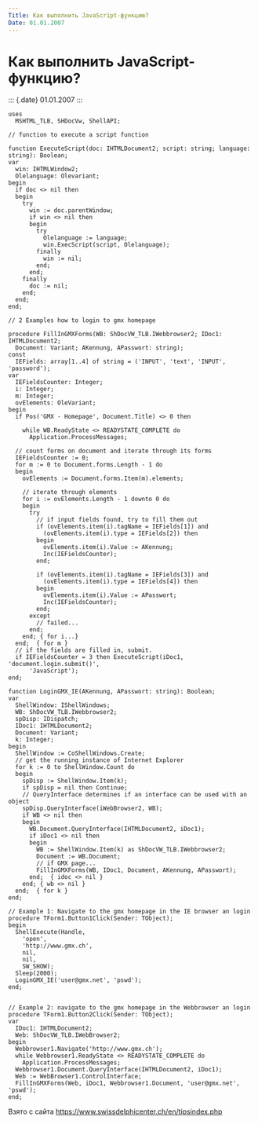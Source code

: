 ```yaml
---
Title: Как выполнить JavaScript-функцию?
Date: 01.01.2007
---
```



Как выполнить JavaScript-функцию?
=================================

::: {.date}
01.01.2007
:::

    uses 
      MSHTML_TLB, SHDocVw, ShellAPI; 
     
    // function to execute a script function 
     
    function ExecuteScript(doc: IHTMLDocument2; script: string; language: string): Boolean; 
    var 
      win: IHTMLWindow2; 
      Olelanguage: Olevariant; 
    begin 
      if doc <> nil then 
      begin 
        try 
          win := doc.parentWindow; 
          if win <> nil then 
          begin 
            try 
              Olelanguage := language; 
              win.ExecScript(script, Olelanguage); 
            finally 
              win := nil; 
            end; 
          end; 
        finally 
          doc := nil; 
        end; 
      end; 
    end; 
     
    // 2 Examples how to login to gmx homepage 
     
    procedure FillInGMXForms(WB: ShDocVW_TLB.IWebbrowser2; IDoc1: IHTMLDocument2; 
      Document: Variant; AKennung, APasswort: string); 
    const 
      IEFields: array[1..4] of string = ('INPUT', 'text', 'INPUT', 'password'); 
    var 
      IEFieldsCounter: Integer; 
      i: Integer; 
      m: Integer; 
      ovElements: OleVariant; 
    begin 
      if Pos('GMX - Homepage', Document.Title) <> 0 then 
     
        while WB.ReadyState <> READYSTATE_COMPLETE do 
          Application.ProcessMessages; 
     
      // count forms on document and iterate through its forms 
      IEFieldsCounter := 0; 
      for m := 0 to Document.forms.Length - 1 do 
      begin 
        ovElements := Document.forms.Item(m).elements; 
     
        // iterate through elements 
        for i := ovElements.Length - 1 downto 0 do 
        begin 
          try 
            // if input fields found, try to fill them out 
            if (ovElements.item(i).tagName = IEFields[1]) and 
              (ovElements.item(i).type = IEFields[2]) then 
            begin 
              ovElements.item(i).Value := AKennung; 
              Inc(IEFieldsCounter); 
            end; 
     
            if (ovElements.item(i).tagName = IEFields[3]) and 
              (ovElements.item(i).type = IEFields[4]) then 
            begin 
              ovElements.item(i).Value := APasswort; 
              Inc(IEFieldsCounter); 
            end; 
          except 
            // failed... 
          end; 
        end; { for i...} 
      end;  { for m } 
      // if the fields are filled in, submit. 
      if IEFieldsCounter = 3 then ExecuteScript(iDoc1, 'document.login.submit()', 
          'JavaScript'); 
    end; 
     
    function LoginGMX_IE(AKennung, APasswort: string): Boolean; 
    var 
      ShellWindow: IShellWindows; 
      WB: ShDocVW_TLB.IWebbrowser2; 
      spDisp: IDispatch; 
      IDoc1: IHTMLDocument2; 
      Document: Variant; 
      k: Integer; 
    begin 
      ShellWindow := CoShellWindows.Create; 
      // get the running instance of Internet Explorer 
      for k := 0 to ShellWindow.Count do 
      begin 
        spDisp := ShellWindow.Item(k); 
        if spDisp = nil then Continue; 
        // QueryInterface determines if an interface can be used with an object 
        spDisp.QueryInterface(iWebBrowser2, WB); 
        if WB <> nil then 
        begin 
          WB.Document.QueryInterface(IHTMLDocument2, iDoc1); 
          if iDoc1 <> nil then 
          begin 
            WB := ShellWindow.Item(k) as ShDocVW_TLB.IWebbrowser2; 
            Document := WB.Document; 
            // if GMX page... 
            FillInGMXForms(WB, IDoc1, Document, AKennung, APasswort); 
          end;  { idoc <> nil } 
        end; { wb <> nil } 
      end;  { for k } 
    end; 
     
    // Example 1: Navigate to the gmx homepage in the IE browser an login 
    procedure TForm1.Button1Click(Sender: TObject); 
    begin 
      ShellExecute(Handle, 
        'open', 
        'http://www.gmx.ch', 
        nil, 
        nil, 
        SW_SHOW); 
      Sleep(2000); 
      LoginGMX_IE('user@gmx.net', 'pswd'); 
    end; 
     
     
    // Example 2: navigate to the gmx homepage in the Webbrowser an login 
    procedure TForm1.Button2Click(Sender: TObject); 
    var 
      IDoc1: IHTMLDocument2; 
      Web: ShDocVW_TLB.IWebBrowser2; 
    begin 
      Webbrowser1.Navigate('http://www.gmx.ch'); 
      while Webbrowser1.ReadyState <> READYSTATE_COMPLETE do 
        Application.ProcessMessages; 
      Webbrowser1.Document.QueryInterface(IHTMLDocument2, iDoc1); 
      Web := WebBrowser1.ControlInterface; 
      FillInGMXForms(Web, iDoc1, Webbrowser1.Document, 'user@gmx.net', 'pswd'); 
    end;

Взято с сайта <https://www.swissdelphicenter.ch/en/tipsindex.php>
